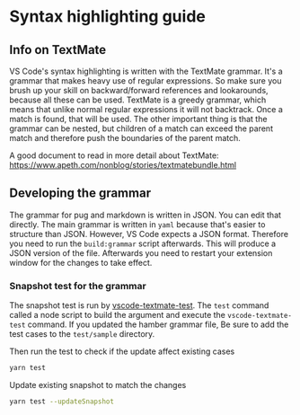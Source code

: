# Syntax highlighting guide

## Info on TextMate

VS Code's syntax highlighting is written with the TextMate grammar. It's a grammar that makes heavy use of regular expressions. So make sure you brush up your skill on backward/forward references and lookarounds, because all these can be used. TextMate is a greedy grammar, which means that unlike normal regular expressions it will not backtrack. Once a match is found, that will be used. The other important thing is that the grammar can be nested, but children of a match can exceed the parent match and therefore push the boundaries of the parent match.

A good document to read in more detail about TextMate: https://www.apeth.com/nonblog/stories/textmatebundle.html

## Developing the grammar

The grammar for pug and markdown is written in JSON. You can edit that directly. The main grammar is written in `yaml` because that's easier to structure than JSON. However, VS Code expects a JSON format. Therefore you need to run the `build:grammar` script afterwards. This will produce a JSON version of the file. Afterwards you need to restart your extension window for the changes to take effect.

### Snapshot test for the grammar

The snapshot test is run by [vscode-textmate-test](https://github.com/PanAeon/vscode-tmgrammar-test). The `test` command called a node script to build the argument and execute the `vscode-textmate-test` command. If you updated the hamber grammar file, Be sure to add the test cases to the `test/sample` directory.

Then run the test to check if the update affect existing cases

```bash
yarn test
```

Update existing snapshot to match the changes

```bash
yarn test --updateSnapshot
```
